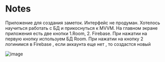 # Notes
Приложение для создания заметок. Интерфейс не продуман. Хотелось научиться работать с БД и прикоснуться к MVVM.
На главном экране приложения есть две кнопки 1.Room, 2. Firebase.
При нажатии на первую кнопку используем БД Room. 
При нажатии на кнопку 2 логинимся в Firebase , если аккаунта еще нет , то создастся новый




![image](https://user-images.githubusercontent.com/70865564/134743775-cd57fe12-f755-4aec-97ab-3b8b70f026fc.png)
